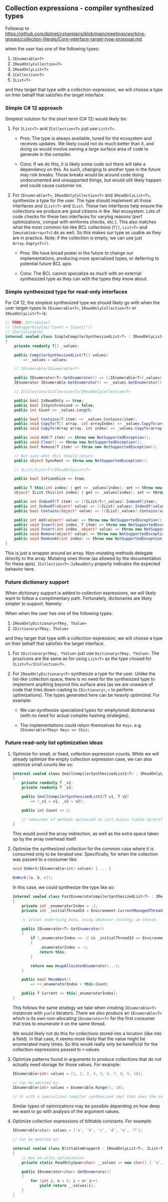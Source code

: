 ## Collection expressions - compiler synthesized types

Followup to https://github.com/dotnet/csharplang/blob/main/meetings/working-groups/collection-literals/Core-interface-target-type-proposal.md.

when the user has one of the following types:

1. `IEnumerable<T>`
1. `IReadOnlyCollection<T>`
1. `IReadOnlyList<T>`
1. `ICollection<T>`
1. `IList<T>`

and they target that type with a collection-expression, we will choose a type on their behalf that satisfies the target interface.

### Simple C# 12 approach

Simplest solution for the short term (C# 12) would likely be:

1. For `IList<T>` and `ICollection<T>` just use `List<T>`.

    - Pros: The type is always available, tuned for the ecosystem and receives updates.  We likely could not do much better than it, and doing so would involve owning a large surface area of code to generate in the compiler.

    - Cons: If we do this, it is likely some code out there will take a dependency on this.  As such, changing to another type in the future may risk breaks.  Those breaks would be around code doing undocumented and unsupported things, but would still likely happen and could cause customer ire.

1. For `IEnumerable<T>`, `IReadOnlyCollection<T>` and `IReadOnlyList<T>`, synthesize a type for the user. The type should implement all those interfaces *and* `IList<T>` and `IList`.  These two interfaces help ensure the collections we produce are good citizens in the .Net ecosystem.  Lots of code checks for these two interfaces for varying reasons (perf optimizations, compat with winforms checks, etc.).  This also matches what the most common list-like BCL collections (`T[]`, `List<T>` and `ImmutableArray<T>`) do as well.  So this makes our type as usable as they are in practice.  Note: if the collection is empty, we can use just `Array.Empty<T>()`.

    - Pros: We have broad power in the future to change our implementations, producing more specialized types, or deferring to potential future BCL apis.

    - Cons: The BCL cannot specialize *as much* with an external synthesized type as they can with the types they know about.

### Simple synthesized type for read-only interfaces

For C# 12, the simplest synthesized type we should likely go with when the user target-types to `IEnumerable<T>`, `IReadOnlyCollection<T>` or `IReadOnlyList<T>` is:

```c#
// TODO: Attributes?
// [DebuggerDisplay("Count = {Count}")]
// [Serializable]
internal sealed class SimpleCompilerSynthesizedList<T> : IReadOnlyList<T>, IList<T>, IList
{
    private readonly T[] _values;

    public CompilerSynthesizedList(T[] values)
        => _values = values;

    // IEnumerable/IEnumerable<T>

    public IEnumerator<T> GetEnumerator() => ((IEnumerable<T>)_values).GetEnumerator();
    IEnumerator IEnumerable.GetEnumerator() => _values.GetEnumerator();

    // ICollection/ICollection<T>/IReadOnlyCollection<T>

    public bool IsReadOnly => true;
    public bool IsSynchronized => false;
    public int Count => _values.Length;

    public bool Contains(T item) => _values.Contains(item);
    public void CopyTo(T[] array, int arrayIndex) => _values.CopyTo(array, arrayIndex);
    public void CopyTo(Array array, int index) => _values.CopyTo(array, index);

    public void Add(T item) => throw new NotSupportedException();
    public void Clear() => throw new NotSupportedException();
    public bool Remove(T item) => throw new NotSupportedException();

    // Not sure what this should return:
    public object SyncRoot => throw new NotSupportedException();

    // IList/IList<T>/IReadOnlyList<T>

    public bool IsFixedSize => true;

    public T this[int index] { get => _values[index]; set => throw new NotSupportedException(); }
    object? IList.this[int index] { get => _values[index]; set => throw new NotSupportedException(); }

    public int IndexOf(T item) => ((IList<T>)_values).IndexOf(item);
    public int IndexOf(object? value) => ((IList)_values).IndexOf(value);
    public bool Contains(object? value) => ((IList)_values).Contains(value);

    public int Add(object? value) => throw new NotSupportedException();
    public void Insert(int index, T item) => throw new NotSupportedException();
    public void Insert(int index, object? value) => throw new NotSupportedException();
    public void Remove(object? value) => throw new NotSupportedException();
    public void RemoveAt(int index) => throw new NotSupportedException();
}
```

This is just a wrapper around an array.  Non-mutating methods delegate directly to the array.  Mutating ones throw (as allowed by the documentation for these apis). `ICollection<T>.IsReadOnly` properly indicates the expected behavior here.

### Future dictionary support

When dictionary support is added to collection expressions, we will likely want to follow a complimentary path. Fortunately, dictionaries are likely simpler to support.  Namely:

When when the user has one of the following types:

1. `IReadOnlyDictionary<TKey, TValue>`
1. `IDictionary<TKey, TValue>`

and they target that type with a collection-expression, we will choose a type on their behalf that satisfies the target interface.

1. For `IDictionary<TKey, TValue>` just use `Dictionary<TKey, TValue>`.  The pros/cons are the same as for using `List<T>` as the type chosed for `IList<T>/ICollection<T>`.

1. For `IReadOnlyDictionary<T>` synthesize a type for the user.  Unlike the list-like collection space, there is no need for the synthesized type to implement anything beyond this surface area (as we are unaware of code that tries down-casting to `IDictionary<,>` to perform optimizations). The types generated here can be heavily optimized.  For example:

    - We can synthesize specialized types for empty/small dictionaries (with no need for actual complex hashing strategies).

    - The implementations could return themselves for `Keys`.  e.g. `IEnumerable<TKey> Keys => this;`

### Future read-only list optimization ideas

1. Optimize for small, or fixed, collection expression counts.  While we will already optimize the empty collection expression case, we can also optimize small counts like so:

    ```c#
    internal sealed class SmallCompilerSynthesizedList2<T> : IReadOnlyList<T>, IList<T>, IList
    {
        private readonly T _v1;
        private readonly T _v2;

        public SmallCompilerSynthesizedList2(T v1, T v2)
            => (_v1 = v1, _v2 = v2);

        public int Count => 2;

        // remainder of methods optimized to just access fields directly.
    }
    ```

    This would avoid the array indirection, as well as the extra space taken up by the array overhead itself.

1. Optimize the synthesized collection for the common case where it is consumed only to be iterated one.  Specifically, for when the collection was passed *to* a consumer like:

    ```C#
    void DoWork(IEnumerable<int> values) { ... }

    DoWork([a, b, c]);
    ```
    
    In this case, we could synthesize the type like so:

    ```c#
    internal sealed class FastEnumerateCompilerSynthesizedList<T> : IReadOnlyList<T>, IList<T>, IList, /*new*/ IEnumerator<T>
    {
        private int _enumeratorIndex = -2;
        private int _initialThreadId = Environment.CurrentManagedThreadId;

        // actual underlying data, using whatever strategy we choose.

        public IEnumerator<T> GetEnumerator()
        {
            if (_enumeratorIndex == -2 && _initialThreadId == Environment.CurrentManagedThreadId)
            {
                _enumeratorIndex = -1;
                return this;
            }

            return new HeapAllocatedEnumerator(...);
        }

        public bool MoveNext()
            => ++_enumeratorIndex < this.Count;

        public T Current => this[_enumeratorIndex];
    }
    ```

    This follows the same strategy we take when creating `IEnumerable<T>` instances with `yield` iterators.  There we also produce an `IEnumerable<T>` which is its own non-allocating `IEnumerator<T>` for the first consumer that tries to enumerate it on the same thread.

    We would likely not do this for collections stored into a location (like into a field).  In that case, it seems more likely that the value might be enumerated many times.  So this would really only be beneficial for the collection-expressions passed to r-values.

1. Optimize patterns found in arguments to produce collections that do not actually need storage for those values.  For example:

    ```c#
    IEnumerable<int> values = [1, 2, 3, 4, 5, 6, 7, 8, 9, 10];

    // Can be emitted as:
    IEnumerable<int> values = Enumerable.Range(1, 10);

    // Or with a specialized compiler synthesized impl that does the same.
    ```

    Similar types of optimizations may be possible depending on how deep we want to go with analysis of the argument values.

1. Optimize collection expressions of blittable constants.  For example:

    ```c#
    IEnumerable<char> values = ['a', 'b', 'c', 'd', 'e', 'f'];

    // Can be emitted as:

    internal sealed class BlittableWrapperX : IReadOnlyList<T>, IList<T>, IList
    {
        // Has no-alloc optimization
        private static ReadOnlySpan<char> __values => new char[] { 'a', 'b', 'c', 'd', 'e', 'f' };

        public IEnumerator<char> GetEnumerator()
        {
            for (int i, n = 6; i < n> i++)
                yield return __values[i];
        }
    }
    ```

